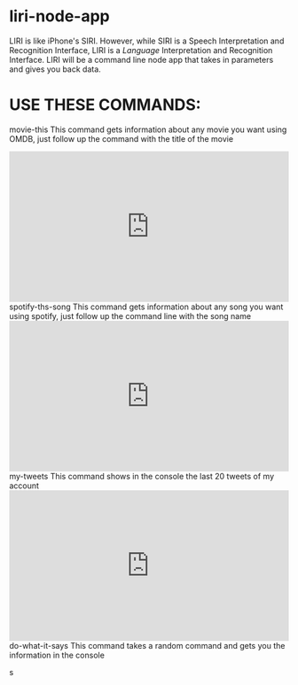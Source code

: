 # liri-node-app

LIRI is like iPhone's SIRI. However, while SIRI is a Speech Interpretation and Recognition Interface, LIRI is a _Language_ Interpretation and Recognition Interface. LIRI will be a command line node app that takes in parameters and gives you back data.


USE THESE COMMANDS:
==========================
movie-this
This command gets information about any movie you want using OMDB, just follow up the command with the title of the movie
<div style='position:relative;padding-bottom:54%'><iframe src='https://gfycat.com/ifr/FreeUnitedCleanerwrasse' frameborder='0' scrolling='no' width='100%' height='100%' style='position:absolute;top:0;left:0' allowfullscreen></iframe></div>
spotify-ths-song
This command gets information about any song you want using spotify, just follow up the command line with the song name
<div style='position:relative;padding-bottom:54%'><iframe src='https://gfycat.com/ifr/ImperturbableDenseArmyworm' frameborder='0' scrolling='no' width='100%' height='100%' style='position:absolute;top:0;left:0' allowfullscreen></iframe></div>
my-tweets
This command shows in the console the last 20 tweets of my account
<div style='position:relative;padding-bottom:54%'><iframe src='https://gfycat.com/ifr/PrestigiousEqualHumpbackwhale' frameborder='0' scrolling='no' width='100%' height='100%' style='position:absolute;top:0;left:0' allowfullscreen></iframe></div>
do-what-it-says
This command takes a random command and gets you the information in the console

s